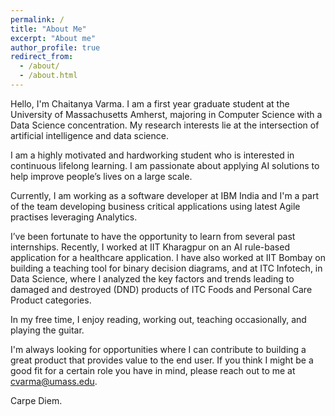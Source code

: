 ```yaml
---
permalink: /
title: "About Me"
excerpt: "About me"
author_profile: true
redirect_from: 
  - /about/
  - /about.html
---
```


Hello, I'm Chaitanya Varma. I am a first year graduate student at the University of Massachusetts Amherst, majoring in Computer Science with a Data Science concentration. My research interests lie at the intersection of artificial intelligence and data science. 

I am a highly motivated and hardworking student who is interested in continuous lifelong learning. I am passionate about applying AI solutions to help improve people’s lives on a large scale. 

Currently, I am working as a software developer at IBM India and I'm a part of the team developing business critical applications using latest Agile practises leveraging Analytics.

I’ve been fortunate to have the opportunity to learn from several past internships. Recently, I worked at IIT Kharagpur on an AI rule-based application for a healthcare application. I have also worked at IIT Bombay on building a teaching tool for binary decision diagrams, and at ITC Infotech, in Data Science, where I analyzed the key factors and trends leading to damaged and destroyed (DND) products of ITC Foods and Personal Care Product categories.

In my free time, I enjoy reading, working out, teaching occasionally, and playing the guitar.

I'm always looking for opportunities where I can contribute to building a great product that provides value to the end user. If you think I might be a good fit for a certain role you have in mind, please reach out to me at cvarma@umass.edu. 

Carpe Diem.
